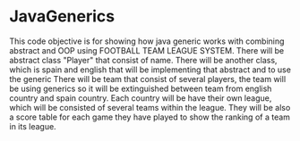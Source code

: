 # JavaGenerics
This code objective is for showing how java generic works with combining abstract and OOP using FOOTBALL TEAM LEAGUE SYSTEM. 
There will be abstract class "Player" that consist of name. There will be another class, which is spain and english that will be implementing that abstract and to use the generic 
There will be team that consist of several players, the team will be using generics so it will be extinguished between team from english country and spain country. 
Each country will be have their own league, which will be consisted of several teams within the league. 
They will be also a score table for each game they have played to show the ranking of a team in its league. 
